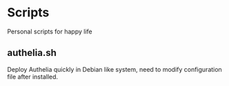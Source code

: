 # Scripts
Personal scripts for happy life

## authelia.sh
Deploy Authelia quickly in Debian like system, need to modify configuration file after installed.
